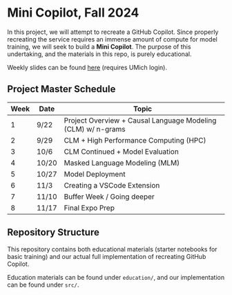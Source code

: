# Mini Copilot, Fall 2024

In this project, we will attempt to recreate a GitHub Copilot. Since properly recreating the service requires an immense amount of compute for model training, we will seek to build a **Mini Copilot**. The purpose of this undertaking, and the materials in this repo, is purely educational.

Weekly slides can be found [here](https://drive.google.com/drive/folders/1EUTBDfIL_Y3dRKkDsNaysntJQjiOef1c?usp=drive_link) (requires UMich login).

## Project Master Schedule

| Week | Date   | Topic                                      |
|------|--------|--------------------------------------------|
| 1    | 9/22   | Project Overview + Causal Language Modeling (CLM) w/ n-grams |
| 2    | 9/29   | CLM + High Performance Computing (HPC)      |
| 3    | 10/6   | CLM Continued + Model Evaluation            |
| 4    | 10/20  | Masked Language Modeling (MLM)              |
| 5    | 10/27  | Model Deployment                            |
| 6    | 11/3   | Creating a VSCode Extension                 |
| 7    | 11/10  | Buffer Week / Going deeper                  |
| 8    | 11/17  | Final Expo Prep                             |

## Repository Structure

This repository contains both educational materials (starter notebooks for basic training) and our actual full implementation of recreating GitHub Copilot.

Education materials can be found under `education/`, and our implementation can be found under `src/`.
